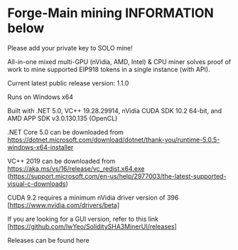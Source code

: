# Forge-Main mining INFORMATION below

Please add your private key to SOLO mine!

All-in-one mixed multi-GPU (nVidia, AMD, Intel) & CPU miner solves proof of work to mine supported EIP918 tokens in a single instance (with API).

Current latest public release version: 1.1.0

Runs on Windows x64

Built with .NET 5.0, VC++ 19.28.29914, nVidia CUDA SDK 10.2 64-bit, and AMD APP SDK v3.0.130.135 (OpenCL)

.NET Core 5.0 can be downloaded from https://dotnet.microsoft.com/download/dotnet/thank-you/runtime-5.0.5-windows-x64-installer

VC++ 2019 can be downloaded from https://aka.ms/vs/16/release/vc_redist.x64.exe (https://support.microsoft.com/en-us/help/2977003/the-latest-supported-visual-c-downloads)

CUDA 9.2 requires a minimum nVidia driver version of 396 [https://www.nvidia.com/drivers/beta]

If you are looking for a GUI version, refer to this link [https://github.com/lwYeo/SoliditySHA3MinerUI/releases]

Releases can be found here
